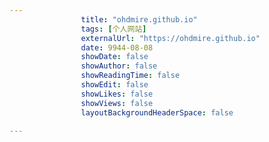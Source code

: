 ---
                title: "ohdmire.github.io"
                tags: [个人网站]
                externalUrl: "https://ohdmire.github.io"
                date: 9944-08-08
                showDate: false
                showAuthor: false
                showReadingTime: false
                showEdit: false
                showLikes: false
                showViews: false
                layoutBackgroundHeaderSpace: false
                ---

